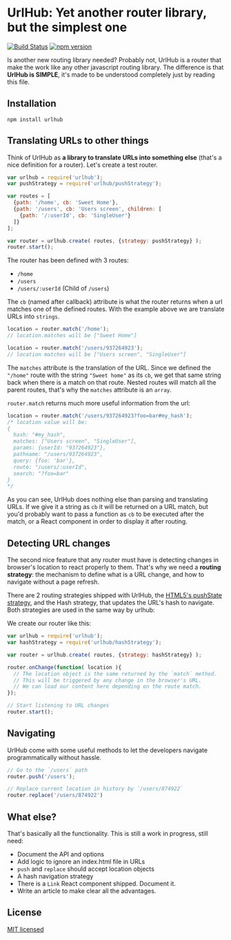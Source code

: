 UrlHub: Yet another router library, but the simplest one
======================================================
[![Build Status](https://secure.travis-ci.org/arqex/freezer.svg)](https://travis-ci.org/arqex/urlhub)
[![npm version](https://badge.fury.io/js/urlhub.svg)](http://badge.fury.io/js/urlhub)

Is another new routing library needed? Probably not, UrlHub is a router that make the work like any other javascript routing library. The difference is that **UrlHub is SIMPLE**, it's made to be understood completely just by reading this file.

## Installation

```
npm install urlhub
```

## Translating URLs to other things

Think of UrlHub as **a library to translate URLs into something else** (that's a nice definition for a router). Let's create a test router.

```js
var urlhub = require('urlhub');
var pushStrategy = require('urlhub/pushStrategy');

var routes = [
  {path: '/home', cb: 'Sweet Home'},
  {path: '/users', cb: 'Users screen', children: [
    {path: '/:userId', cb: 'SingleUser'}
  ]}
];

var router = urlhub.create( routes, {strategy: pushStrategy} );
router.start();
```

The router has been defined with 3 routes:
- `/home`
- `/users`
- `/users/:userId` (Child of `/users`)

The `cb` (named after callback) attribute is what the router returns when a url matches one of the defined routes. With the example above we are translate URLs into `strings`.

```js
location = router.match('/home');
// location.matches will be ["Sweet Home"]

location = router.match('/users/937264923');
// location matches will be ["Users screen", "SingleUser"]
```

The `matches` attribute is the translation of the URL. Since we defined the `"/home"` route with the string `"Sweet home"` as its `cb`, we get that same string back when there is a match on that route. Nested routes will match all the parent routes, that's
why the `matches` attribute is an `array`.

`router.match` returns much more useful information from the url:
```js
location = router.match('/users/937264923?foo=bar#my_hash');
/* location value will be:
{
  hash: "#my_hash",
  matches: ["Users screen", "SingleUser"],
  params: {userId: "937264923"},
  pathname: "/users/937264923",
  query: {foo: 'bar'},
  route: "/users/:userId",
  search: "?foo=bar"
}
*/
```

As you can see, UrlHub does nothing else than parsing and translating URLs. If we give it a string as `cb` it will be returned on a URL match, but you'd probably want to pass a function as `cb` to be executed after the match, or a React component in order to display it after routing.

## Detecting URL changes
The second nice feature that any router must have is detecting changes in browser's location to react properly to them. That's why we need a **routing strategy**: the mechanism to define what is a URL change, and how to navigate without a page refresh.

There are 2 routing strategies shipped with UrlHub, the [HTML5's pushState strategy](https://developer.mozilla.org/en-US/docs/Web/API/History_API), and the Hash strategy, that updates the URL's hash to navigate. Both strategies are used in the same way by urlhub:

We create our router like this:
```js
var urlhub = require('urlhub');
var hashStrategy = require('urlhub/hashStrategy');

var router = urlhub.create( routes, {strategy: hashStrategy} );

router.onChange(function( location ){
  // The location object is the same returned by the `match` method.
  // This will be triggered by any change in the browser's URL.
  // We can load our content here depending on the route match.
});

// Start listening to URL changes
router.start();
```

## Navigating
UrlHub come with some useful methods to let the developers navigate programmatically without hassle.

```js
// Go to the `/users` path
router.push('/users');

// Replace current location in history by `/users/874922`
router.replace('/users/874922')
```

## What else?
That's basically all the functionality. This is still a work in progress, still need:
* Document the API and options
* Add logic to ignore an index.html file in URLs
* `push` and `replace` should accept location objects
* A hash navigation strategy
* There is a `Link` React component shipped. Document it.
* Write an article to make clear all the advantages.


## License
[MIT licensed](LICENSE)

